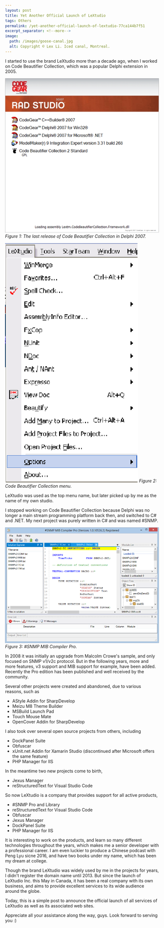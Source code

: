 ```yaml
---
layout: post
title: Yet Another Official Launch of LeXtudio
tags: Others
permalink: /yet-another-official-launch-of-lextudio-77ca144b7f51
excerpt_separator: <!--more-->
image:
  path: /images/goose-canal.jpg
  alt: Copyright © Lex Li. Iced canal, Montreal.
---
```


I started to use the brand LeXtudio more than a decade ago, when I worked on Code Beautifier Collection, which was a popular Delphi extension in 2005.
<!--more-->

![img-description](/images/code-beautifiers.png)
_Figure 1: The last release of Code Beautifier Collection in Delphi 2007._

![img-description](/images/cbc-menu.png)
_Figure 2: Code Beautifier Collection menu._

LeXtudio was used as the top menu name, but later picked up by me as the name of my own studio.

I stopped working on Code Beautifier Collection because Delphi was no longer a main stream programming platform back then, and switched to C# and .NET. My next project was purely written in C# and was named #SNMP.

![img-description](/images/snmp-mib-compiler.png)
_Figure 3: #SNMP MIB Compiler Pro._

In 2008 it was initially an upgrade from Malcolm Crowe's sample, and only focused on SNMP v1/v2c protocol. But in the following years, more and more features, v3 support and MIB support for example, have been added. Recently the Pro edition has been published and well received by the community.

Several other projects were created and abandoned, due to various reasons, such as

* AStyle Addin for SharpDevelop
* Meizu M8 Theme Builder
* MSBuild Launch Pad
* Touch Mouse Mate
* OpenCover Addin for SharpDevelop

I also took over several open source projects from others, including

* DockPanel Suite
* Obfuscar
* xUnit.net Addin for Xamarin Studio (discontinued after Microsoft offers the same feature)
* PHP Manager for IIS

In the meantime two new projects come to birth,

* Jexus Manager
* reStructuredText for Visual Studio Code

So now LeXtudio is a company that provides support for all active products,

* #SNMP Pro and Library
* reStructuredText for Visual Studio Code
* Obfuscar
* Jexus Manager
* DockPanel Suite
* PHP Manager for IIS

It is interesting to work on the products, and learn so many different technologies throughout the years, which makes me a senior developer with a professional career. I am even luckier to produce a Chinese podcast with Peng Lyu sicne 2016, and have two books under my name, which has been my dream at college.

Though the brand LeXtudio was widely used by me in the projects for years, I didn't register the domain name until 2013. But since the launch of LeXtudio Inc. this May in Canada, it has been a real company with its own business, and aims to provide excellent services to its wide audience around the globe.

Today, this is a simple post to announce the official launch of all services of LeXtudio as well as its associated web sites.

Appreciate all your assistance along the way, guys. Look forward to serving you :)
